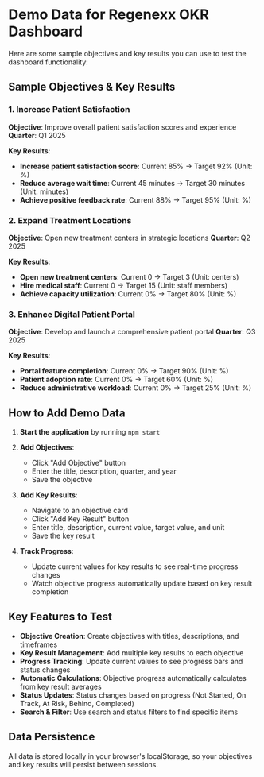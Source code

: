 # Demo Data for Regenexx OKR Dashboard

Here are some sample objectives and key results you can use to test the dashboard functionality:

## Sample Objectives & Key Results

### 1. Increase Patient Satisfaction
**Objective**: Improve overall patient satisfaction scores and experience
**Quarter**: Q1 2025

**Key Results**:
- **Increase patient satisfaction score**: Current 85% → Target 92% (Unit: %)
- **Reduce average wait time**: Current 45 minutes → Target 30 minutes (Unit: minutes)
- **Achieve positive feedback rate**: Current 88% → Target 95% (Unit: %)

### 2. Expand Treatment Locations
**Objective**: Open new treatment centers in strategic locations
**Quarter**: Q2 2025

**Key Results**:
- **Open new treatment centers**: Current 0 → Target 3 (Unit: centers)
- **Hire medical staff**: Current 0 → Target 15 (Unit: staff members)
- **Achieve capacity utilization**: Current 0% → Target 80% (Unit: %)

### 3. Enhance Digital Patient Portal
**Objective**: Develop and launch a comprehensive patient portal
**Quarter**: Q3 2025

**Key Results**:
- **Portal feature completion**: Current 0% → Target 90% (Unit: %)
- **Patient adoption rate**: Current 0% → Target 60% (Unit: %)
- **Reduce administrative workload**: Current 0% → Target 25% (Unit: %)

## How to Add Demo Data

1. **Start the application** by running `npm start`
2. **Add Objectives**:
   - Click "Add Objective" button
   - Enter the title, description, quarter, and year
   - Save the objective

3. **Add Key Results**:
   - Navigate to an objective card
   - Click "Add Key Result" button
   - Enter title, description, current value, target value, and unit
   - Save the key result

4. **Track Progress**:
   - Update current values for key results to see real-time progress changes
   - Watch objective progress automatically update based on key result completion

## Key Features to Test

- **Objective Creation**: Create objectives with titles, descriptions, and timeframes
- **Key Result Management**: Add multiple key results to each objective
- **Progress Tracking**: Update current values to see progress bars and status changes
- **Automatic Calculations**: Objective progress automatically calculates from key result averages
- **Status Updates**: Status changes based on progress (Not Started, On Track, At Risk, Behind, Completed)
- **Search & Filter**: Use search and status filters to find specific items

## Data Persistence

All data is stored locally in your browser's localStorage, so your objectives and key results will persist between sessions.
